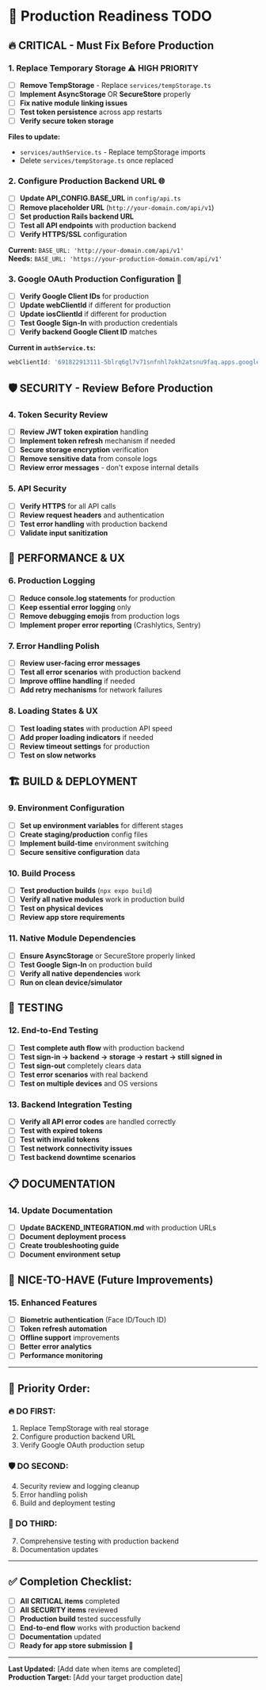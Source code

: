 # 🚀 Production Readiness TODO

## 🔥 CRITICAL - Must Fix Before Production

### 1. **Replace Temporary Storage** ⚠️ HIGH PRIORITY
- [ ] **Remove TempStorage** - Replace `services/tempStorage.ts`
- [ ] **Implement AsyncStorage** OR **SecureStore** properly
- [ ] **Fix native module linking issues**
- [ ] **Test token persistence** across app restarts
- [ ] **Verify secure token storage**

**Files to update:**
- `services/authService.ts` - Replace tempStorage imports
- Delete `services/tempStorage.ts` once replaced

### 2. **Configure Production Backend URL** 🌐
- [ ] **Update API_CONFIG.BASE_URL** in `config/api.ts`
- [ ] **Remove placeholder URL** (`http://your-domain.com/api/v1`)
- [ ] **Set production Rails backend URL**
- [ ] **Test all API endpoints** with production backend
- [ ] **Verify HTTPS/SSL** configuration

**Current:** `BASE_URL: 'http://your-domain.com/api/v1'`  
**Needs:** `BASE_URL: 'https://your-production-domain.com/api/v1'`

### 3. **Google OAuth Production Configuration** 🔑
- [ ] **Verify Google Client IDs** for production
- [ ] **Update webClientId** if different for production
- [ ] **Update iosClientId** if different for production
- [ ] **Test Google Sign-In** with production credentials
- [ ] **Verify backend Google Client ID** matches

**Current in `authService.ts`:**
```typescript
webClientId: '691822913111-5blrq6gl7v71snfnhl7okh2atsnu9faq.apps.googleusercontent.com'
```

## 🛡️ SECURITY - Review Before Production

### 4. **Token Security Review**
- [ ] **Review JWT token expiration** handling
- [ ] **Implement token refresh** mechanism if needed
- [ ] **Secure storage encryption** verification
- [ ] **Remove sensitive data** from console logs
- [ ] **Review error messages** - don't expose internal details

### 5. **API Security**
- [ ] **Verify HTTPS** for all API calls
- [ ] **Review request headers** and authentication
- [ ] **Test error handling** with production backend
- [ ] **Validate input sanitization**

## 📱 PERFORMANCE & UX

### 6. **Production Logging**
- [ ] **Reduce console.log statements** for production
- [ ] **Keep essential error logging** only
- [ ] **Remove debugging emojis** from production logs
- [ ] **Implement proper error reporting** (Crashlytics, Sentry)

### 7. **Error Handling Polish**
- [ ] **Review user-facing error messages**
- [ ] **Test all error scenarios** with production backend
- [ ] **Improve offline handling** if needed
- [ ] **Add retry mechanisms** for network failures

### 8. **Loading States & UX**
- [ ] **Test loading states** with production API speed
- [ ] **Add proper loading indicators** if needed
- [ ] **Review timeout settings** for production
- [ ] **Test on slow networks**

## 🏗️ BUILD & DEPLOYMENT

### 9. **Environment Configuration**
- [ ] **Set up environment variables** for different stages
- [ ] **Create staging/production** config files
- [ ] **Implement build-time** environment switching
- [ ] **Secure sensitive configuration** data

### 10. **Build Process**
- [ ] **Test production builds** (`npx expo build`)
- [ ] **Verify all native modules** work in production build
- [ ] **Test on physical devices**
- [ ] **Review app store requirements**

### 11. **Native Module Dependencies**
- [ ] **Ensure AsyncStorage** or SecureStore properly linked
- [ ] **Test Google Sign-In** on production build
- [ ] **Verify all native dependencies** work
- [ ] **Run on clean device/simulator**

## 🧪 TESTING

### 12. **End-to-End Testing**
- [ ] **Test complete auth flow** with production backend
- [ ] **Test sign-in → backend → storage → restart → still signed in**
- [ ] **Test sign-out** completely clears data
- [ ] **Test error scenarios** with real backend
- [ ] **Test on multiple devices** and OS versions

### 13. **Backend Integration Testing**
- [ ] **Verify all API error codes** are handled correctly
- [ ] **Test with expired tokens**
- [ ] **Test with invalid tokens**
- [ ] **Test network connectivity issues**
- [ ] **Test backend downtime scenarios**

## 📋 DOCUMENTATION

### 14. **Update Documentation**
- [ ] **Update BACKEND_INTEGRATION.md** with production URLs
- [ ] **Document deployment process**
- [ ] **Create troubleshooting guide**
- [ ] **Document environment setup**

## 🎯 NICE-TO-HAVE (Future Improvements)

### 15. **Enhanced Features**
- [ ] **Biometric authentication** (Face ID/Touch ID)
- [ ] **Token refresh automation**
- [ ] **Offline support** improvements
- [ ] **Better error analytics**
- [ ] **Performance monitoring**

---

## 📝 **Priority Order:**

### **🔥 DO FIRST:**
1. Replace TempStorage with real storage
2. Configure production backend URL
3. Verify Google OAuth production setup

### **🛡️ DO SECOND:**
4. Security review and logging cleanup
5. Error handling polish
6. Build and deployment testing

### **🧪 DO THIRD:**
7. Comprehensive testing with production backend
8. Documentation updates

---

## ✅ **Completion Checklist:**

- [ ] **All CRITICAL items** completed
- [ ] **All SECURITY items** reviewed
- [ ] **Production build** tested successfully
- [ ] **End-to-end flow** works with production backend
- [ ] **Documentation** updated
- [ ] **Ready for app store submission** 🚀

---

**Last Updated:** [Add date when items are completed]  
**Production Target:** [Add your target production date] 